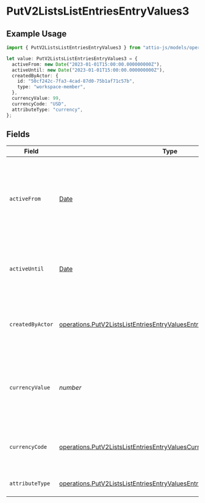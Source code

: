 # PutV2ListsListEntriesEntryValues3

## Example Usage

```typescript
import { PutV2ListsListEntriesEntryValues3 } from "attio-js/models/operations";

let value: PutV2ListsListEntriesEntryValues3 = {
  activeFrom: new Date("2023-01-01T15:00:00.000000000Z"),
  activeUntil: new Date("2023-01-01T15:00:00.000000000Z"),
  createdByActor: {
    id: "50cf242c-7fa3-4cad-87d0-75b1af71c57b",
    type: "workspace-member",
  },
  currencyValue: 99,
  currencyCode: "USD",
  attributeType: "currency",
};
```

## Fields

| Field                                                                                                                                                                | Type                                                                                                                                                                 | Required                                                                                                                                                             | Description                                                                                                                                                          | Example                                                                                                                                                              |
| -------------------------------------------------------------------------------------------------------------------------------------------------------------------- | -------------------------------------------------------------------------------------------------------------------------------------------------------------------- | -------------------------------------------------------------------------------------------------------------------------------------------------------------------- | -------------------------------------------------------------------------------------------------------------------------------------------------------------------- | -------------------------------------------------------------------------------------------------------------------------------------------------------------------- |
| `activeFrom`                                                                                                                                                         | [Date](https://developer.mozilla.org/en-US/docs/Web/JavaScript/Reference/Global_Objects/Date)                                                                        | :heavy_check_mark:                                                                                                                                                   | The point in time at which this value was made "active". `active_from` can be considered roughly analogous to `created_at`.                                          | 2023-01-01T15:00:00.000000000Z                                                                                                                                       |
| `activeUntil`                                                                                                                                                        | [Date](https://developer.mozilla.org/en-US/docs/Web/JavaScript/Reference/Global_Objects/Date)                                                                        | :heavy_check_mark:                                                                                                                                                   | The point in time at which this value was deactivated. If `null`, the value is active.                                                                               | 2023-01-01T15:00:00.000000000Z                                                                                                                                       |
| `createdByActor`                                                                                                                                                     | [operations.PutV2ListsListEntriesEntryValuesEntriesResponseCreatedByActor](../../models/operations/putv2listslistentriesentryvaluesentriesresponsecreatedbyactor.md) | :heavy_check_mark:                                                                                                                                                   | The actor that created this value.                                                                                                                                   | {<br/>"type": "workspace-member",<br/>"id": "50cf242c-7fa3-4cad-87d0-75b1af71c57b"<br/>}                                                                             |
| `currencyValue`                                                                                                                                                      | *number*                                                                                                                                                             | :heavy_check_mark:                                                                                                                                                   | A numerical representation of the currency value. A decimal with a max of 4 decimal places.                                                                          | 99                                                                                                                                                                   |
| `currencyCode`                                                                                                                                                       | [operations.PutV2ListsListEntriesEntryValuesCurrencyCode](../../models/operations/putv2listslistentriesentryvaluescurrencycode.md)                                   | :heavy_minus_sign:                                                                                                                                                   | The ISO4217 currency code representing the currency that the value is stored in.                                                                                     | USD                                                                                                                                                                  |
| `attributeType`                                                                                                                                                      | [operations.PutV2ListsListEntriesEntryValuesEntriesResponseAttributeType](../../models/operations/putv2listslistentriesentryvaluesentriesresponseattributetype.md)   | :heavy_check_mark:                                                                                                                                                   | The attribute type of the value.                                                                                                                                     | currency                                                                                                                                                             |